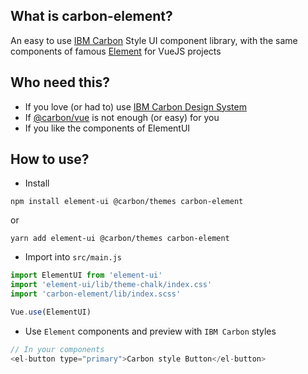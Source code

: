 ## What is carbon-element?
An easy to use [IBM Carbon](https://carbondesignsystem.com/components/button/usage/) Style UI component library, with the same components of famous [Element](https://element.eleme.cn/#/en-US/component/button) for VueJS projects

## Who need this?
- If you love (or had to) use [IBM Carbon Design System](https://carbondesignsystem.com/)
- If [@carbon/vue](https://github.com/carbon-design-system/carbon-components-vue) is not enough (or easy) for you
- If you like the components of ElementUI

## How to use?
- Install
```
npm install element-ui @carbon/themes carbon-element
```
or
```
yarn add element-ui @carbon/themes carbon-element
```
- Import into `src/main.js`

```js
import ElementUI from 'element-ui'
import 'element-ui/lib/theme-chalk/index.css'
import 'carbon-element/lib/index.scss'

Vue.use(ElementUI)
```

- Use `Element` components and preview with `IBM Carbon` styles
```js
// In your components
<el-button type="primary">Carbon style Button</el-button>
```